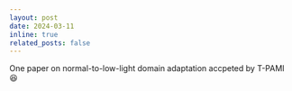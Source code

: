```yaml
---
layout: post
date: 2024-03-11
inline: true
related_posts: false
---
```


One paper on normal-to-low-light domain adaptation accpeted by T-PAMI :satisfied:
